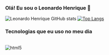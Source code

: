 ### Olá! Eu sou o Leonardo Henrique 👋

![Leonardo Henrique GitHub stats](https://github-readme-stats.vercel.app/api?username=Leonardo-henry&show_icons=true&theme=tokyonight)
[![Top Langs](https://github-readme-stats.vercel.app/api/top-langs/?username=Leonardo-henry&langs_count=8)](https://github.com/anuraghazra/github-readme-stats)

### Tecnologias que eu uso no meu dia

<div style="display: inline_block"></br>

<img align="center" alt="html5" src="https://img.shields.io/badge/Python-3776AB?style=for-the-badge&logo=python&logoColor=white">

</div>
